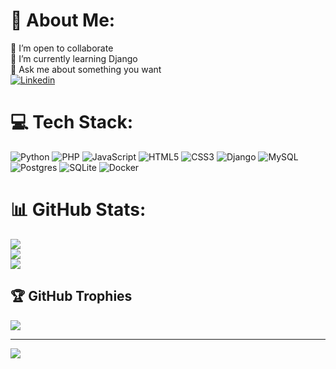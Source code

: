 # 💫 About Me:
👯 I’m open to collaborate<br>🌱 I’m currently learning Django<br>💬 Ask me about something you want
<br>
[![Linkedin](https://img.shields.io/badge/LinkedIn-%230077B5.svg?logo=linkedin&logoColor=white)](https://www.linkedin.com/in/ernest-iwan-b12ab6187/)

# 💻 Tech Stack:
![Python](https://img.shields.io/badge/python-3670A0?style=for-the-badge&logo=python&logoColor=ffdd54) ![PHP](https://img.shields.io/badge/php-%23777BB4.svg?style=for-the-badge&logo=php&logoColor=white) ![JavaScript](https://img.shields.io/badge/javascript-%23323330.svg?style=for-the-badge&logo=javascript&logoColor=%23F7DF1E) ![HTML5](https://img.shields.io/badge/html5-%23E34F26.svg?style=for-the-badge&logo=html5&logoColor=white) ![CSS3](https://img.shields.io/badge/css3-%231572B6.svg?style=for-the-badge&logo=css3&logoColor=white) ![Django](https://img.shields.io/badge/django-%23092E20.svg?style=for-the-badge&logo=django&logoColor=white) ![MySQL](https://img.shields.io/badge/mysql-%2300000f.svg?style=for-the-badge&logo=mysql&logoColor=white) ![Postgres](https://img.shields.io/badge/postgres-%23316192.svg?style=for-the-badge&logo=postgresql&logoColor=white) ![SQLite](https://img.shields.io/badge/sqlite-%2307405e.svg?style=for-the-badge&logo=sqlite&logoColor=white) ![Docker](https://img.shields.io/badge/docker-%230db7ed.svg?style=for-the-badge&logo=docker&logoColor=white)
# 📊 GitHub Stats:
![](https://github-readme-stats.vercel.app/api?username=Ernol123&theme=dark&hide_border=false&include_all_commits=false&count_private=true)<br/>
![](https://github-readme-streak-stats.herokuapp.com/?user=Ernol123&theme=dark&hide_border=false)<br/>
![](https://github-readme-stats.vercel.app/api/top-langs/?username=Ernol123&theme=dark&hide_border=false&include_all_commits=false&count_private=true&layout=compact)

## 🏆 GitHub Trophies
![](https://github-profile-trophy.vercel.app/?username=Ernol123&theme=radical&no-frame=true&no-bg=false&margin-w=4)

---
[![](https://visitcount.itsvg.in/api?id=Ernol123&icon=0&color=0)](https://visitcount.itsvg.in)

<!-- Proudly created with GPRM ( https://gprm.itsvg.in ) -->
